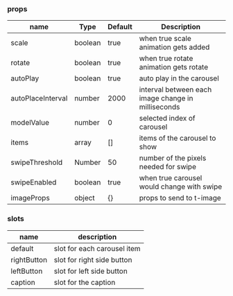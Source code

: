### props

| name              | Type    | Default | Description                                        |
| ----------------- | ------- | ------- | -------------------------------------------------- |
| scale             | boolean | true    | when true scale animation gets added               |
| rotate            | boolean | true    | when true rotate animation gets rotate             |
| autoPlay          | boolean | true    | auto play in the carousel                          |
| autoPlaceInterval | number  | 2000    | interval between each image change in milliseconds |
| modelValue        | number  | 0       | selected index of carousel                         |
| items             | array   | []      | items of the carousel to show                      |
| swipeThreshold    | Number  | 50      | number of the pixels needed for swipe              |
| swipeEnabled      | boolean | true    | when true carousel would change with swipe         |
| imageProps        | object  | {}      | props to send to t-image                           |

### slots

| name        | description                |
| ----------- | -------------------------- |
| default     | slot for each carousel item   |
| rightButton | slot for right side button |
| leftButton  | slot for left side button  |
| caption     | slot for the caption       |

<!-- @import "[TOC]" {cmd="toc" depthFrom=1 depthTo=6 orderedList=false} -->
